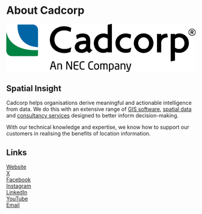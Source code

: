 # About Cadcorp

![](profile/logo.png)

## Spatial Insight

Cadcorp helps organisations derive meaningful and actionable intelligence from data. We do this with an extensive range of [GIS software](https://www.cadcorp.com/products/), [spatial data](https://www.cadcorp.com/services/spatial-data/) and [consultancy services](https://www.cadcorp.com/services/) designed to better inform decision-making.

With our technical knowledge and expertise, we know how to support our customers in realising the benefits of location information.

## Links

[Website](https://cadcorp.com)  
[X](https://twitter.com/cadcorp)  
[Facebook](https://www.facebook.com/Cadcorp)  
[Instagram](https://www.instagram.com/cadcorp_sis/)  
[LinkedIn](https://www.linkedin.com/company/cadcorp/)  
[YouTube](https://www.youtube.com/user/cadcorptv)  
[Email](mailto:cadcorp@cadcorp.com)  
